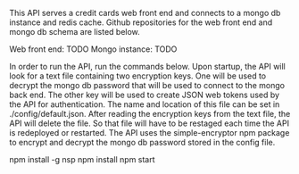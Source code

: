 This API serves a credit cards web front end and connects to a mongo db instance and
redis cache. Github repositories for the web front end and mongo db schema are listed below.

Web front end: TODO
Mongo instance: TODO

In order to run the API, run the commands below. Upon startup, the API will look
for a text file containing two encryption keys. One will be used to decrypt the mongo
db password that will be used to connect to the mongo back end. The other key will
be used to create JSON web tokens used by the API for authentication. The name and
location of this file can be set in ./config/default.json. After reading the encryption
keys from the text file, the API will delete the file. So that file will have to be
restaged each time the API is redeployed or restarted. The API uses the simple-encryptor
npm package to encrypt and decrypt the mongo db password stored in the config file.

npm install -g nsp
npm install
npm start